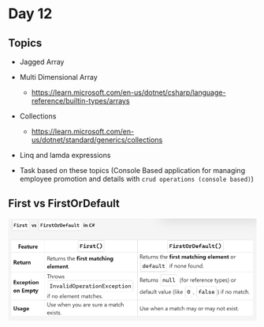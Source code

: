 # Day 12

## Topics

- Jagged Array
- Multi Dimensional Array
    - https://learn.microsoft.com/en-us/dotnet/csharp/language-reference/builtin-types/arrays

- Collections
    - https://learn.microsoft.com/en-us/dotnet/standard/generics/collections
- Linq and lamda expressions

- Task based on these topics (Console Based application for managing employee promotion and details with `crud operations (console based)`)

## First vs FirstOrDefault

![alt text](./image.png)